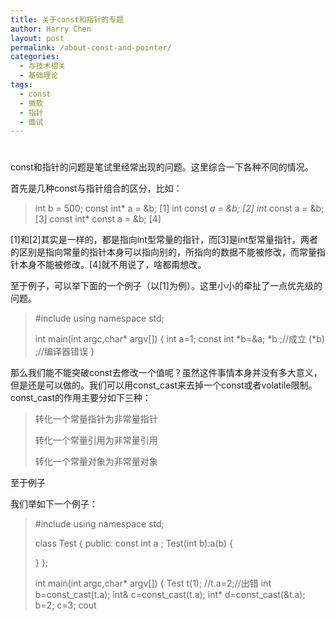 ```yaml
---
title: 关于const和指针的专题
author: Harry Chen
layout: post
permalink: /about-const-and-pointer/
categories:
  - 与技术相关
  - 基础理论
tags:
  - const
  - 微软
  - 指针
  - 面试
---
```

# 

const和指针的问题是笔试里经常出现的问题。这里综合一下各种不同的情况。

首先是几种const与指针组合的区分，比如：

> int b = 500;
const int* a = &b; [1]
int const *a = &b; [2]
int* const a = &b; [3]
const int* const a = &b; [4]

[1]和[2]其实是一样的，都是指向int型常量的指针，而[3]是int型常量指针，两者的区别是指向常量的指针本身可以指向别的，所指向的数据不能被修改，而常量指针本身不能被修改。[4]就不用说了，啥都甭想改。

至于例子，可以举下面的一个例子（以[1]为例）。这里小小的牵扯了一点优先级的问题。

> #include 
using namespace std;
>
> int main(int argc,char* argv[])
{
int a=1;
const int *b=&a;
*b ;//成立
(*b) ;//编译器错误
}

那么我们能不能突破const去修改一个值呢？虽然这件事情本身并没有多大意义，但是还是可以做的。我们可以用const_cast来去掉一个const或者volatile限制。const_cast的作用主要分如下三种：

> 转化一个常量指针为非常量指针
>
> 转化一个常量引用为非常量引用
>
> 转化一个常量对象为非常量对象

至于例子

我们举如下一个例子：

> #include 
using namespace std;
>
> class Test
{
public:
const int a ;
Test(int b):a(b)
{
>
> }
};
>
> int main(int argc,char* argv[])
{
Test t(1);
//t.a=2;//出错
int b=const_cast(t.a);
int& c=const_cast(t.a);
int* d=const_cast(&t.a);
b=2;
c=3;
cout